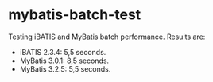 mybatis-batch-test
==================

Testing iBATIS and MyBatis batch performance. Results are:

- iBATIS 2.3.4: 5,5 seconds.
- MyBatis 3.0.1: 8,5 seconds.
- MyBatis 3.2.5: 5,5 seconds.
